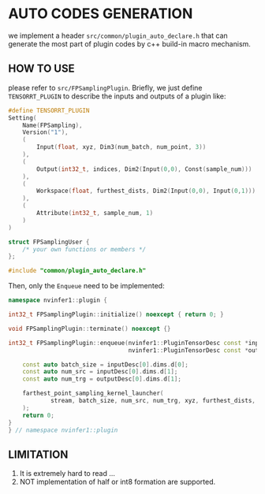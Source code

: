 # AUTO CODES GENERATION
we implement a header `src/common/plugin_auto_declare.h` that can generate the most part of plugin codes by c++ build-in macro mechanism. 

## HOW TO USE
please refer to `src/FPSamplingPlugin`.
Briefly, we just define `TENSORRT_PLUGIN` to describe the inputs and outputs of a plugin like:
```c++
#define TENSORRT_PLUGIN                                                \
Setting(                                                               \
    Name(FPSampling),                                                  \
    Version("1"),                                                      \
    (                                                                  \
        Input(float, xyz, Dim3(num_batch, num_point, 3))               \
    ),                                                                 \
    (                                                                  \
        Output(int32_t, indices, Dim2(Input(0,0), Const(sample_num)))  \
    ),                                                                 \
    (                                                                  \
        Workspace(float, furthest_dists, Dim2(Input(0,0), Input(0,1))) \
    ),                                                                 \
    (                                                                  \
        Attribute(int32_t, sample_num, 1)                              \
    )                                                                  \
)

struct FPSamplingUser { 
    /* your own functions or members */
};

#include "common/plugin_auto_declare.h"
```
Then, only the `Enqueue` need to be implemented:
```c++
namespace nvinfer1::plugin {

int32_t FPSamplingPlugin::initialize() noexcept { return 0; }

void FPSamplingPlugin::terminate() noexcept {}

int32_t FPSamplingPlugin::enqueue(nvinfer1::PluginTensorDesc const *inputDesc,
                                  nvinfer1::PluginTensorDesc const *outputDesc, cudaStream_t stream) noexcept {

    const auto batch_size = inputDesc[0].dims.d[0];
    const auto num_src = inputDesc[0].dims.d[1];
    const auto num_trg = outputDesc[0].dims.d[1];

    farthest_point_sampling_kernel_launcher(
            stream, batch_size, num_src, num_trg, xyz, furthest_dists, indices
    );
    return 0;
}
} // namespace nvinfer1::plugin
```

## LIMITATION
1. It is extremely hard to read ...
2. NOT implementation of half or int8 formation are supported.